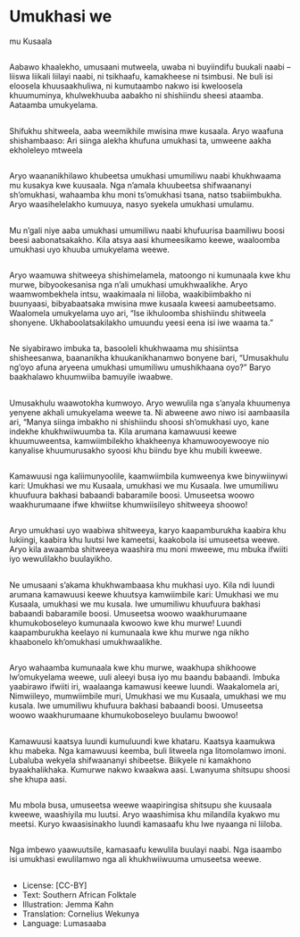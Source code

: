 # Umukhasi we
mu Kusaala

##
Aabawo khaalekho, umusaani mutweela, uwaba ni buyiindifu buukali naabi – liiswa liikali
liilayi naabi, ni tsikhaafu, kamakheese ni tsimbusi.
Ne buli isi eloosela khuusaakhuliwa, ni kumutaambo nakwo isi kweloosela khuumuminya,
khulwekhuuba aabakho ni shishiindu sheesi ataamba. Aataamba umukyelama.

##
Shifukhu shitweela, aaba
weemikhile mwisina mwe kusaala.
Aryo waafuna shishambaaso: Ari
siinga alekha khufuna umukhasi ta,
umweene aakha ekholeleyo
mtweela


##
Aryo waananikhilawo khubeetsa
umukhasi umumiliwu naabi
khukhwaama mu kusakya kwe
kuusaala.
Nga n’amala khuubeetsa
shifwaananyi sh’omukhasi,
wahaamba khu moni ts’omukhasi
tsana, natso tsabiimbukha. Aryo
waasihelelakho kumuuya, nasyo
syekela umukhasi umulamu.


##
Mu n’gali niye aaba umukhasi
umumiliwu naabi khufuurisa
baamiliwu boosi beesi
aabonatsakakho.
Kila atsya aasi khumeesikamo
keewe, waaloomba umukhasi uyo
khuuba umukyelama weewe.


##
Aryo waamuwa shitweeya
shishimelamela, matoongo ni
kumunaala kwe khu murwe,
bibyookesanisa nga n’ali umukhasi
umukhwaalikhe. Aryo
waamwombekhela intsu,
waakimaala ni liiloba,
waakibiimbakho ni buunyaasi,
bibyabaatsaka mwisina mwe
kusaala kweesi aamubeetsamo.
Waalomela umukyelama uyo ari,
“Ise ikhuloomba shishiindu
shitweela shonyene.
Ukhaboolatsakilakho umuundu
yeesi eena isi iwe waama ta.”


##
Ne siyabirawo imbuka ta, basooleli
khukhwaama mu shisiintsa
shisheesanwa, baananikha
khuukanikhanamwo bonyene bari,
“Umusakhulu ng’oyo afuna aryeena
umukhasi umumiliwu
umushikhaana oyo?”
Baryo baakhalawo khuumwiiba
bamuyile iwaabwe.


##
Umusakhulu waawotokha kumwoyo.
Aryo wewulila nga s’anyala
khuumenya yenyene akhali
umukyelama weewe ta.
Ni abweene awo niwo isi
aambaasila ari, “Manya siinga
imbakho ni shishiindu shoosi
sh’omukhasi uyo, kane indekhe
khukhwiiwuumba ta.
Kila arumana kamawuusi keewe
khuumuweentsa, kamwiimbilekho
khakheenya khamuwooyewooye nio
kanyalise khuumurusakho syoosi
khu biindu bye khu mubili kweewe.


##
Kamawuusi nga kaliimunyoolile,
kaamwiimbila kumweenya kwe
binywiinywi kari:
Umukhasi we mu Kusaala,
umukhasi we mu Kusaala. Iwe
umumiliwu khuufuura bakhasi
babaandi babaramile boosi.
Umuseetsa woowo waakhurumaane
ifwe khwiitse khumwiisileyo
shitweeya shoowo!


##
Aryo umukhasi uyo waabiwa shitweeya, karyo kaapamburukha kaabira khu lukiingi, kaabira
khu luutsi lwe kameetsi, kaakobola isi umuseetsa weewe. Aryo kila awaamba shitweeya
waashira mu moni mweewe, mu mbuka ifwiiti iyo wewulilakho buulayikho.

##
Ne umusaani s’akama
khukhwambaasa khu mukhasi uyo.
Kila ndi luundi arumana kamawuusi
keewe khuutsya kamwiimbile kari:
Umukhasi we mu Kusaala,
umukhasi we mu kusala. Iwe
umumiliwu khuufuura bakhasi
babaandi babaramile boosi.
Umuseetsa woowo waakhurumaane
khumukoboseleyo kumunaala
kwoowo kwe khu murwe!
Luundi kaapamburukha keelayo ni
kumunaala kwe khu murwe nga
nikho khaabonelo kh’omukhasi
umukhwaalikhe.


##
Aryo wahaamba kumunaala kwe
khu murwe, waakhupa shikhoowe
lw’omukyelama weewe, uuli aleeyi
busa iyo mu baandu babaandi.
Imbuka yaabirawo ifwiiti iri,
waalaanga kamawusi keewe luundi.
Waakalomela ari, Nimwiileyo,
mumwiimbile muri, Umukhasi we
mu Kusaala, umukhasi we mu
kusala. Iwe umumiliwu khufuura
bakhasi babaandi boosi. Umuseetsa
woowo waakhurumaane
khumukoboseleyo buulamu
bwoowo!


##
Kamawuusi kaatsya luundi
kumuluundi kwe khataru. Kaatsya
kaamukwa khu mabeka.
Nga kamawuusi keemba, buli
litweela nga litomolamwo imoni.
Lubaluba wekyela shifwaananyi
shibeetse. Biikyele ni kamakhono
byaakhalikhaka. Kumurwe nakwo
kwaakwa aasi. Lwanyuma shitsupu
shoosi she khupa aasi.


##
Mu mbola busa, umuseetsa weewe
waapiringisa shitsupu she kuusaala
kweewe, waashiyila mu luutsi.
Aryo waashimisa khu milandila
kyakwo mu meetsi. Kuryo
kwaasisinakho luundi kamasaafu
khu lwe nyaanga ni liiloba.


##
Nga imbewo yaawuutsile,
kamasaafu kewulila buulayi naabi.
Nga isaambo isi umukhasi
ewulilamwo nga ali khukhwiiwuuma
umuseetsa weewe.


##
* License: [CC-BY]
* Text: Southern African Folktale
* Illustration: Jemma Kahn
* Translation: Cornelius Wekunya
* Language: Lumasaaba
